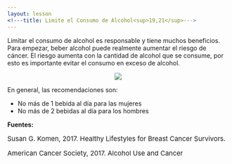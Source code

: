 ```yaml
---
layout: lesson
<!---title: Limite el Consumo de Alcohol<sup>19,21</sup>--->
---
```


Limitar el consumo de alcohol es responsable y tiene muchos beneficios. Para empezar, beber alcohol puede realmente aumentar el riesgo de cáncer. El riesgo aumenta con la cantidad de alcohol que se consume, por esto es importante evitar el consumo en exceso de alcohol.

<p align="center">
<img src="https://scnslabutsa.github.io/myhthelperEduContent/Images/alcohol.jpg"/>	
</p>

En general, las recomendaciones son:

* No más de 1 bebida al día para las mujeres
* No más de 2 bebidas al día para los hombres

**Fuentes:**

<span style="font-size:15px;">Susan G. Komen, 2017. Healthy Lifestyles for Breast Cancer Survivors.</span>

<span style="font-size:15px;">American Cancer Society, 2017. Alcohol Use and Cancer</span> 
